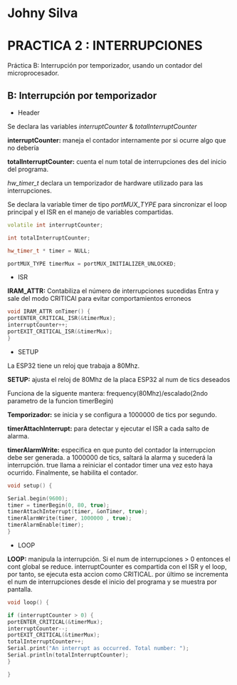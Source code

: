 # Johny Silva
# PRACTICA 2  : INTERRUPCIONES

Práctica B: Interrupción por temporizador, usando un contador del microprocesador. 

## B: Interrupción por temporizador

* Header

Se declara las variables *interruptCounter* & *totalInterruptCounter*

**interruptCounter:** maneja el contador internamente por si ocurre algo que no debería

**totalInterruptCounter:** cuenta el num total de interrupciones des del inicio del programa.

*hw_timer_t* declara un temporizador de hardware utilizado para las interrupciones.

Se declara la variable timer de tipo *portMUX_TYPE* para sincronizar el loop principal y el ISR en el manejo de variables compartidas. 

```cpp
volatile int interruptCounter;

int totalInterruptCounter;

hw_timer_t * timer = NULL;

portMUX_TYPE timerMux = portMUX_INITIALIZER_UNLOCKED;
```

* ISR 

**IRAM_ATTR:** Contabiliza el número de interrupciones sucedidas
Entra y sale del modo CRITICAl para evitar comportamientos erroneos


```cpp
void IRAM_ATTR onTimer() {
portENTER_CRITICAL_ISR(&timerMux);
interruptCounter++;
portEXIT_CRITICAL_ISR(&timerMux);
}
```

* SETUP

La ESP32 tiene un reloj que trabaja a 80Mhz.

**SETUP:** ajusta el reloj de 80Mhz de la placa ESP32 al num de tics deseados

Funciona de la siguente mantera: frequency(80Mhz)/escalado(2ndo parametro de la funcion timerBegin)

**Temporizador:** se inicia y se configura a 1000000 de tics por segundo.

**timerAttachInterrupt:** para detectar y ejecutar el ISR a cada salto de alarma.

**timerAlarmWrite:** especifica en que punto del contador la interrupcion debe ser generada.
a 1000000 de tics, saltará la alarma y sucederá la interrupción.
true llama a reiniciar el contador timer una vez esto haya ocurrido.
Finalmente, se habilita el contador.

```cpp
void setup() {

Serial.begin(9600);
timer = timerBegin(0, 80, true);
timerAttachInterrupt(timer, &onTimer, true);
timerAlarmWrite(timer, 1000000 , true);
timerAlarmEnable(timer);
}
```

* LOOP

**LOOP:** manipula la interrupción. 
Si el num de interrupciones > 0 entonces el cont global se reduce.
interruptCounter es compartida con el ISR y el loop, por tanto, se ejecuta esta accion como CRITICAL.
por último se incrementa el num de interrupciones desde el inicio del programa y se muestra por pantalla.


```cpp
void loop() {

if (interruptCounter > 0) {
portENTER_CRITICAL(&timerMux);
interruptCounter--;
portEXIT_CRITICAL(&timerMux);
totalInterruptCounter++;
Serial.print("An interrupt as occurred. Total number: ");
Serial.println(totalInterruptCounter);
}

}
```